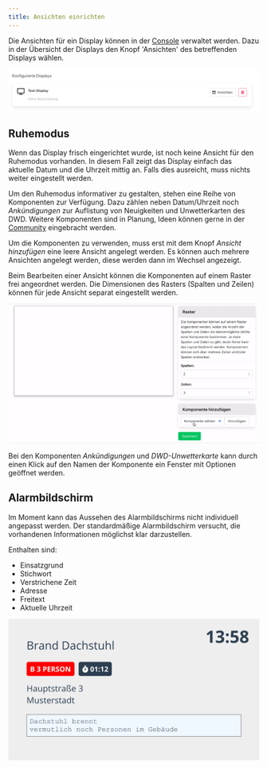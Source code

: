 ```yaml
---
title: Ansichten einrichten
---
```


Die Ansichten für ein Display können in der [Console](05_Console.md) verwaltet werden.
Dazu in der Übersicht der Displays den Knopf 'Ansichten' des betreffenden Displays wählen.

![](console_display_listitem.png)

## Ruhemodus
Wenn das Display frisch eingerichtet wurde, ist noch keine Ansicht für den Ruhemodus vorhanden.
In diesem Fall zeigt das Display einfach das aktuelle Datum und die Uhrzeit mittig an.
Falls dies ausreicht, muss nichts weiter eingestellt werden.

Um den Ruhemodus informativer zu gestalten, stehen eine Reihe von Komponenten zur Verfügung.
Dazu zählen neben Datum/Uhrzeit noch _Ankündigungen_ zur Auflistung von Neuigkeiten und Unwetterkarten des DWD.
Weitere Komponenten sind in Planung, Ideen können gerne in der [Community](https://community.alarmdisplay.org/c/funktionalitaet/alarmanzeige/8) eingebracht werden.

Um die Komponenten zu verwenden, muss erst mit dem Knopf _Ansicht hinzufügen_ eine leere Ansicht angelegt werden.
Es können auch mehrere Ansichten angelegt werden, diese werden dann im Wechsel angezeigt.

Beim Bearbeiten einer Ansicht können die Komponenten auf einem Raster frei angeordnet werden.
Die Dimensionen des Rasters (Spalten und Zeilen) können für jede Ansicht separat eingestellt werden.

![](edit-view.gif)

Bei den Komponenten _Ankündigungen_ und _DWD-Unwetterkarte_ kann durch einen Klick auf den Namen der Komponente ein Fenster mit Optionen geöffnet werden.

## Alarmbildschirm
Im Moment kann das Aussehen des Alarmbildschirms nicht individuell angepasst werden.
Der standardmäßige Alarmbildschirm versucht, die vorhandenen Informationen möglichst klar darzustellen.

Enthalten sind:
- Einsatzgrund
- Stichwort
- Verstrichene Zeit
- Adresse
- Freitext
- Aktuelle Uhrzeit

![](alert-screen.png)
